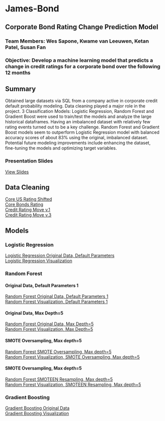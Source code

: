 # James-Bond
## Corporate Bond Rating Change Prediction Model
### Team Members: Wes Sapone, Kwame van Leeuwen, Ketan Patel, Susan Fan

###  Objective: Develop a machine learning model that predicts a change in credit ratings for a corporate bond over the following 12 months

## Summary
Obtained large datasets via SQL from a company active in corporate credit default probability modeling. Data cleaning played a major role in the project. 3 Classification Models: Logistic Regression, Random Forest and Gradient Boost were used to train/test the models and analyze the large historical dataframes. Having an imbalanced dataset with relatively few rating events turned out to be a key challenge. Random Forest and Gradient Boost models seem to outperform Logistic Regression model with balanced accuracy scores of about 83% using the original, imbalanced dataset. Potential future modeling improvements include enhancing the dataset, fine-tuning the models and optimizing target variables.

### Presentation Slides
<a href="https://github.com/saponew/James-Bond/blob/main/images/presentation_slides.ppptx"> View Slides </a>

## Data Cleaning                                                                                       

<a href="https://github.com/saponew/James-Bond/blob/main/dataset/core_bonds_rating.py"> Core US Rating Shifted</a>
<br><a href="https://github.com/saponew/James-Bond/blob/main/dataset/core_us_rating_shited.py"> Core Bonds Rating</a>
<br><a href="https://github.com/saponew/James-Bond/blob/main/dataset/credit_rating_move_v1.py"> Credit Rating Move v.1</a>
<br><a href="https://github.com/saponew/James-Bond/blob/main/dataset/credit_rating_move_v3.py"> Credit Rating Move v.3</a>

## Models
### Logistic Regression

<a href="https://github.com/saponew/James-Bond/blob/main/images/03.png"> Logistic Regression Original Data, Default Parameters</a>
<br><a href="https://github.com/saponew/James-Bond/blob/main/images/04.png"> Logistic Regression Visualization</a>

### Random Forest
#### Original Data, Default Parameters 1
<a href="https://github.com/saponew/James-Bond/blob/main/images/05.png"> Random Forest Original Data, Default Parameters 1</a>
<br><a href="https://github.com/saponew/James-Bond/blob/main/images/06.png"> Random Forest Visualization, Default Parameters 1</a>

#### Original Data, Max Depth=5
<a href="https://github.com/saponew/James-Bond/blob/main/images/07.png"> Random Forest Original Data, Max Depth=5</a>
<br><a href="https://github.com/saponew/James-Bond/blob/main/images/08.png"> Random Forest Visualization, Max Depth=5</a>
#### SMOTE Oversampling, Max depth=5
<a href="https://github.com/saponew/James-Bond/blob/main/images/09.png"> Random Forest SMOTE Oversampling, Max depth=5</a>
<br><a href="https://github.com/saponew/James-Bond/blob/main/images/10.png"> Random Forest Visualization, SMOTE Oversampling, Max depth=5</a>
#### SMOTE Oversampling, Max depth=5
<a href="https://github.com/saponew/James-Bond/blob/main/images/11.png"> Random Forest SMOTEEN Resampling, Max depth=5</a>
<br><a href="https://github.com/saponew/James-Bond/blob/main/images/12.png"> Random Forest Visualization, SMOTEEN Resampling, Max depth=5</a>

### Gradient Boosting
<a href="https://github.com/saponew/James-Bond/blob/main/images/13.png"> Gradient Boosting Original Data</a>
<br><a href="https://github.com/saponew/James-Bond/blob/main/images/14.png"> Gradient Boosting Visualization</a>

